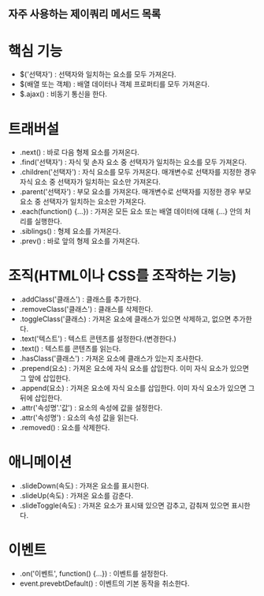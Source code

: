 ## 자주 사용하는 제이쿼리 메서드 목록

# 핵심 기능
- $('선택자')   :   선택자와 일치하는 요소를 모두 가져온다.
- $(배열 또는 객체)   :   배열 데이터나 객체 프로퍼티를 모두 가져온다.
- $.ajax()   :   비동기 통신을 한다.

# 트래버설
- .next()   :   바로 다음 형제 요소를 가져온다.
- .find('선택자')   :   자식 및 손자 요소 중 선택자가 일치하는 요소를 모두 가져온다.
- .children('선택자')   :   자식 요소를 모두 가져온다. 매개변수로 선택자를 지정한 경우 자식 요소 중 선택자가 일치하는 요소만 가져온다.
- .parent('선택자')   :   부모 요소를 가져온다. 매개변수로 선택자를 지정한 경우 부모 요소 중 선택자가 일치하는 요소만 가져온다.
- .each(function() {...})   :   가져온 모든 요소 또는 배열 데이터에 대해 {...} 안의 처리를 실행한다.
- .siblings()   :   형제 요소를 가져온다.
- .prev()   :   바로 앞의 형제 요소를 가져온다.

# 조직(HTML이나 CSS를 조작하는 기능)
- .addClass('클래스')   :   클래스를 추가한다.
- .removeClass('클래스')   :   클래스를 삭제한다.
- .toggleClass('클래스)   :   가져온 요소에 클래스가 있으면 삭제하고, 없으면 추가한다.
- .text('텍스트')   :   텍스트 콘텐츠를 설정한다.(변경한다.)
- .text()   :   텍스트를 콘텐츠를 읽는다.
- .hasClass('클래스')   :   가져온 요소에 클래스가 있는지 조사한다.
- .prepend(요소)   :   가져온 요소에 자식 요소를 삽입한다. 이미 자식 요소가 있으면 그 앞에 삽입한다.
- .append(요소)   :   가져온 요소에 자식 요소를 삽입한다. 이미 자식 요소가 있으면 그 뒤에 삽입한다.
- .attr('속성명'.'값')   :   요소의 속성에 값을 설정한다.
- .attr('속성명')   :   요소의 속성 값을 읽는다.
- .removed()   :   요소를 삭제한다.

# 애니메이션
- .slideDown(속도)   :   가져온 요소를 표시한다.
- .slideUp(속도)   :   가져온 요소를 감춘다.
- .slideToggle(속도)  :   가져온 요소가 표시돼 있으면 감추고, 감춰져 있으면 표시한다.

# 이벤트
- .on('이벤트', function() {...})   :   이벤트를 설정한다.
- event.prevebtDefault()   :   이벤트의 기본 동작을 취소한다.